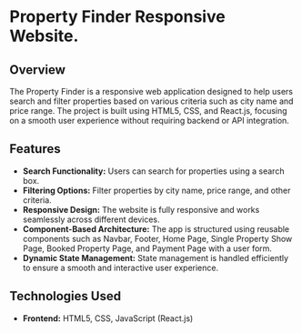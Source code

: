 # Property Finder Responsive Website.

## Overview
The Property Finder is a responsive web application designed to help users search and filter properties based on various criteria such as city name and price range. The project is built using HTML5, CSS, and React.js, focusing on a smooth user experience without requiring backend or API integration.

## Features
- **Search Functionality:** Users can search for properties using a search box.
- **Filtering Options:** Filter properties by city name, price range, and other criteria.
- **Responsive Design:** The website is fully responsive and works seamlessly across different devices.
- **Component-Based Architecture:** The app is structured using reusable components such as Navbar, Footer, Home Page, Single Property Show Page, Booked Property Page, and Payment Page with a user form.
- **Dynamic State Management:** State management is handled efficiently to ensure a smooth and interactive user experience.

## Technologies Used
- **Frontend:** HTML5, CSS, JavaScript (React.js)


